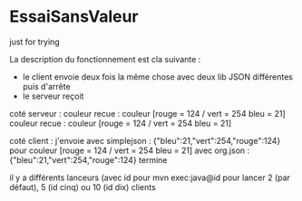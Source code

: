 # EssaiSansValeur
just for trying


La description du fonctionnement est cla suivante : 
- le client envoie deux fois la même chose avec deux lib JSON différentes puis d'arrête 
- le serveur reçoit

coté serveur :
couleur recue : couleur [rouge = 124 / vert = 254 bleu = 21]
couleur recue : couleur [rouge = 124 / vert = 254 bleu = 21]

coté client :
j'envoie avec simplejson : {"bleu":21,"vert":254,"rouge":124} pour couleur [rouge = 124 / vert = 254 bleu = 21]
avec org.json : {"bleu":21,"vert":254,"rouge":124}
termine 

il y a différents lanceurs (avec id pour mvn exec:java@id pour lancer 2 (par défaut), 5 (id cinq) ou 10 (id dix) clients
